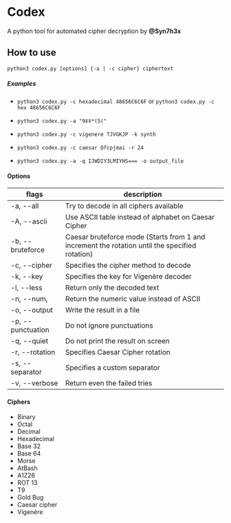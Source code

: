 # Codex
 A python tool for automated cipher decryption by **@Syn7h3x**

## How to use
`python3 codex.py [options] {-a | -c cipher} ciphertext`
##### Examples
* `python3 codex.py -c hexadecimal 48656C6C6F` or `python3 codex.py -c hex 48656C6C6F`

* `python3 codex.py -a "9‡‡*(5("`

* `python3 codex.py -c vigenere TJVGKJP -k synth `

* `python3 codex.py -c caesar Qfcpjmai -r 24`

* `python3 codex.py -a -q IJWDIY3LMIYHS=== -o output_file`


#### Options
flags | description
------------ | -------------
-a, --all | Try to decode in all ciphers available
-A, --ascii | Use ASCII table instead of alphabet on Caesar Cipher
-b, --bruteforce | Caesar bruteforce mode (Starts from 1 and increment the rotation until the specified rotation)
-c, --cipher | Specifies the cipher method to decode
-k, --key | Specifies the key for Vigenère decoder
-l, --less | Return only the decoded text
-n, --num, | Return the numeric value instead of ASCII
-o, --output | Write the result in a file
-p, --punctuation | Do not ignore punctuations
-q, --quiet | Do not print the result on screen
-r, --rotation | Specifies Caesar Cipher rotation
-s, --separator | Specifies a custom separator
-v, --verbose | Return even the failed tries

#### Ciphers 
* Binary
* Octal
* Decimal
* Hexadecimal
* Base 32
* Base 64
* Morse 
* AtBash
* A1Z26
* ROT 13
* T9
* Gold Bug
* Caesar cipher
* Vigenère

